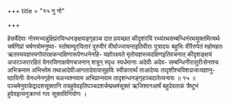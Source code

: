 +++
title = "१५ नु नो"

+++

हेसर्वेदेवाः नोस्मभ्यन्नुक्षिप्रंरयिन्धनङ्क्षयङ्गृहञ्च दात प्रयच्छत कीदृशंरयिं रथ्यंरथसम्बन्धिनंरथयुक्तमित्यर्थः चर्षणिप्रां चर्षणयोमनुष्या- स्तोषाम्पूरयितारं पुरुवीरं वीर्याज्जायन्तइतिवीराः पुत्रादयः बहुभिः वीरैरुपेतं महोमहतः ऋतस्ययज्ञस्यगोपांरक्षकन्दक्षिणारूपेणधनेनहि- यज्ञोरक्ष्यते मृतोयज्ञस्त्वदक्षिणइतिवचनात् कीदृशङ्क्षयं अजरञ्जरारहितं येनरयिणाक्षयेणचजनान् शत्रून् स्पृधः स्पर्धमानाः अदेवीः अदेव- सम्बन्धिनीरासुरीःसेनाश्च अभिक्रमाम अभिभवेम तथाआदेवीःआगतादेवायासुहविः स्वीकारार्थं ताआदेव्यः तादृशीश्चविशःप्रजाःयज्ञानु- ष्ठायिनीः येनधनेनगृहेण चअभ्यश्नवाम अभिप्राप्नवाम तादृशन्धनङ्गृहञ्चदातेत्यन्वयः ॥ १५ ॥पञ्चमेनुवाकेद्वादशसूक्तानि तत्रहुवेवइतिपञ्चदशर्चम्प्रथमंसूक्तं ऋजिश्वनआर्षं बहुदेवताकं त्रैष्टुभं हुवेवइत्यनुक्रान्तं गतः सूक्तविनियोगः ।